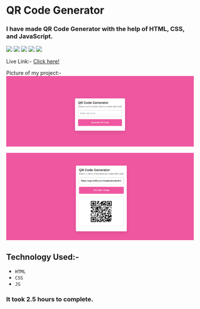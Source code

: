 # QR Code Generator
 ### I have made QR Code Generator with the help of HTML, CSS, and JavaScript.


![](https://img.shields.io/badge/Project-10-pink)
 ![](https://img.shields.io/badge/JS-Project-yellow)
![](https://img.shields.io/badge/HTML-5-orange)
 ![](https://img.shields.io/badge/CSS-3-blue)
 ![](https://img.shields.io/badge/LCO-Hitesh%20Sir-p)

Live Link:- [Click here!](https://amarjeet-qr-code-generator.netlify.app/)

Picture of my project:-
![](./Image/1st.png/)

![](./Image/2nd.png/)

## Technology Used:-
  - ` HTML ` 
  - ` CSS ` 
  - ` JS ` 


### It took 2.5 hours to complete.